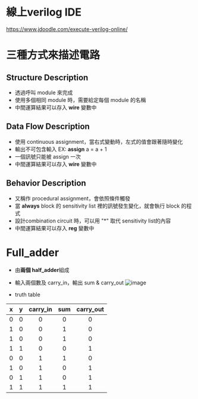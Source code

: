 # 線上verilog IDE
https://www.jdoodle.com/execute-verilog-online/

# 三種方式來描述電路

## Structure Description
* 透過呼叫 module 來完成
* 使用多個相同 module 時，需要給定每個 module 的名稱
* 中間運算結果可以存入 **wire** 變數中

## Data Flow Description
* 使用 continuous assignment，當右式變動時，左式的值會跟著隨時變化
* 輸出不可包含輸入 EX: **assign** a = a + 1
* 一個訊號只能被 assign 一次
* 中間運算結果可以存入 **wire** 變數中

## Behavior Description
* 又稱作 procedural assignment，會依照條件觸發
* 當 **always** block 的 sensitivity list 裡的訊號發生變化，就會執行 block 的程式
* 設計combination circuit 時，可以用 "*" 取代 sensitivity list的內容
* 中間運算結果可以存入 **reg** 變數中

# Full_adder
* 由**兩個 half_adder**組成
* 輸入兩個數及 carry_in，輸出 sum & carry_out
![image](https://user-images.githubusercontent.com/38965858/140275566-aeaec34f-3abc-47a3-965a-ed4852d977a7.png)

* truth table

| x      | y      | carry_in | sum    | carry_out |
| :----: | :----: | :----:   | :----: | :----:    |
|   0    |  0     |    0     |    0   |    0      |
|   1    |  0     |    0     |    1   |    0      |
|   1    |  0     |    0     |    1   |    0      |
|   1    |  1     |    0     |    0   |    1      |
|   0    |  0     |    1     |    1   |    0      |
|   1    |  0     |    1     |    0   |    1      |
|   0    |  1     |    1     |    0   |    1      |
|   1    |  1     |    1     |    1   |    1      |
